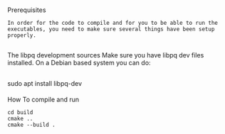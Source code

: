 ###
Prerequisites

```
In order for the code to compile and for you to be able to run the executables, you need to make sure several things have been setup properly.
```
##
The libpq development sources
Make sure you have libpq dev files installed. On a Debian based system you can do:
##
sudo apt install libpq-dev

####
How To compile and run
```
cd build  
cmake .. 
cmake --build . 
```